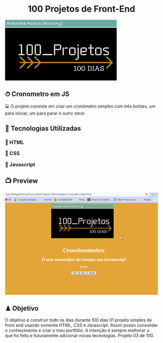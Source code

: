 <h1 align="center">100 Projetos de Front-End</h1>
<img alt="100projetos" title="logomarca" src="./logo2.png">
<h2> ⏱ Cronometro em JS</h2>
<p>
 💻 O projeto consiste em criar um cronômetro simples com três botões,
 um para iniciar, um para parar e outro zerar.
</p>
<h2> 🚀 Tecnologias Utilizadas</h2>
<h3>
<p> 🎈 HTML</p>
<p> 🎈 CSS</p>
<p> 🎈 Javascript</p>
</h3>
<h2> 📺 Preview</h2>
<img src="./cronometro.gif">
<h2> ♟ Objetivo</h2>
<p>
O objetivo é construir todo os dias durante 100 dias 01 projeto simples de front end usando somente HTML, CSS e Javascript. Assim posso consolidar o conhecimento e criar o meu portfólio. A intenção é sempre melhorar o que foi feito e futuramente adicionar novas tecnologias. Projeto 03 de 100.
</p>
